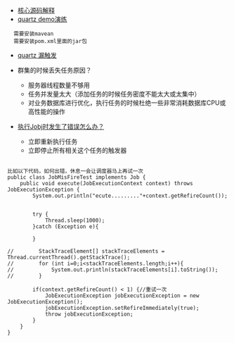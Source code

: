 
* [核心源码解释](quartz-explained)
* [quartz demo演练](https://github.com/yangshangwei/SpringMaster)

 ````
   需要安装mavean
   需要安装pom.xml里面的jar包
 ````
 
*  [quartz 漏触发](https://blog.csdn.net/yangshangwei/article/details/78539433#withmisfirehandlinginstructiondonothing)

* 群集的时候丢失任务原因？
	* 服务器线程数量不够用
	* 任务并发量太大（添加任务的时候任务密度不能太大或太集中）
	* 对业务数据库进行优化，执行任务的时候杜绝一些非常消耗数据库CPU或高性能的操作

* [执行Jobj时发生了错误怎么办？](https://blog.csdn.net/caomiao2006/article/details/46417199)

	* 立即重新执行任务
	* 立即停止所有相关这个任务的触发器 
  
````

比如以下代码，如何出错，休息一会让调度器马上再试一次
public class JobMisFireTest implements Job {
    public void execute(JobExecutionContext context) throws JobExecutionException {
        System.out.println("ecute........."+context.getRefireCount());


        try {
            Thread.sleep(1000);
        }catch (Exception e){

        }

//        StackTraceElement[] stackTraceElements =  Thread.currentThread().getStackTrace();
//        for (int i=0;i<stackTraceElements.length;i++){
//            System.out.println(stackTraceElements[i].toString());
//        }

        if(context.getRefireCount() < 1) {//重试一次
            JobExecutionException jobExecutionException = new JobExecutionException();
            jobExecutionException.setRefireImmediately(true);
            throw jobExecutionException;
        }
    }
}
````